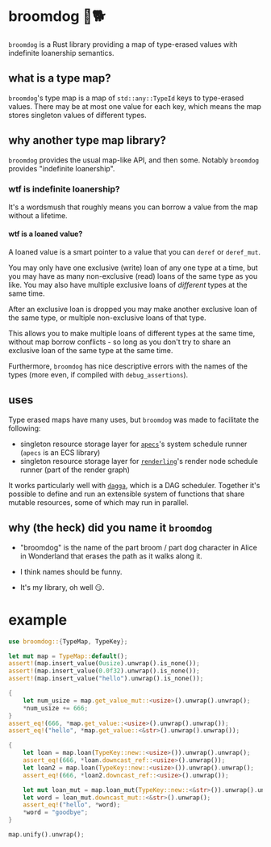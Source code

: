 # broomdog 🧹🐕

`broomdog` is a Rust library providing a map of type-erased values with indefinite loanership semantics.

## what is a type map?

`broomdog`'s type map is a map of `std::any::TypeId` keys to type-erased values.
There may be at most one value for each key, which means the map stores singleton values of different types.

## why another type map library?

`broomdog` provides the usual map-like API, and then some.
Notably `broomdog` provides "indefinite loanership".

### wtf is indefinite loanership?

It's a wordsmush that roughly means you can borrow a value from the map without
a lifetime.

#### wtf is a loaned value?

A loaned value is a smart pointer to a value that you can `deref` or `deref_mut`.

You may only have one exclusive (write) loan of any one type at a time, but you may have as many non-exclusive (read) loans of the same type as you like. You may also have multiple exclusive loans of _different_ types at the same time.

After an exclusive loan is dropped you may make another exclusive loan of the same type, or multiple non-exclusive loans of that type.

This allows you to make multiple loans of different types at the same time, without map borrow conflicts - so long as you don't try to share an exclusive loan of the same type at the same time.

Furthermore, `broomdog` has nice descriptive errors with the names of the types (more even, if compiled with `debug_assertions`).

## uses

Type erased maps have many uses, but `broomdog` was made to facilitate the following:

* singleton resource storage layer for [`apecs`](https://github.com/schell/apecs)'s system schedule runner (`apecs` is an ECS library)
* singleton resource storage layer for [`renderling`](https://github.com/schell/renderling)'s render node schedule runner (part of the render graph)

It works particularly well with [`dagga`](https://github.com/schell/dagga), which is a DAG scheduler.
Together it's possible to define and run an extensible system of functions that share mutable resources, some of which may run in parallel.


## why (the heck) did you name it `broomdog`

* "broomdog" is the name of the part broom / part dog character in Alice in Wonderland that erases the path as it walks along it.

* I think names should be funny.

* It's my library, oh well 😏.

# example

```rust
use broomdog::{TypeMap, TypeKey};

let mut map = TypeMap::default();
assert!(map.insert_value(0usize).unwrap().is_none());
assert!(map.insert_value(0.0f32).unwrap().is_none());
assert!(map.insert_value("hello").unwrap().is_none());

{
    let num_usize = map.get_value_mut::<usize>().unwrap().unwrap();
    *num_usize += 666;
}
assert_eq!(666, *map.get_value::<usize>().unwrap().unwrap());
assert_eq!("hello", *map.get_value::<&str>().unwrap().unwrap());

{
    let loan = map.loan(TypeKey::new::<usize>()).unwrap().unwrap();
    assert_eq!(666, *loan.downcast_ref::<usize>().unwrap());
    let loan2 = map.loan(TypeKey::new::<usize>()).unwrap().unwrap();
    assert_eq!(666, *loan2.downcast_ref::<usize>().unwrap());

    let mut loan_mut = map.loan_mut(TypeKey::new::<&str>()).unwrap().unwrap();
    let word = loan_mut.downcast_mut::<&str>().unwrap();
    assert_eq!("hello", *word);
    *word = "goodbye";
}

map.unify().unwrap();
```
